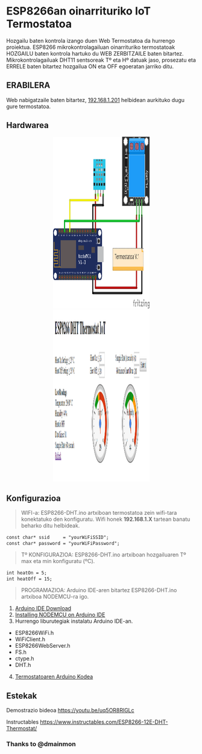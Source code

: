 # ESP8266an oinarrituriko IoT Termostatoa 

Hozgailu baten kontrola izango duen Web Termostatoa da hurrengo proiektua. ESP8266 mikrokontrolagailuan oinarrituriko termostatoak HOZGAILU baten kontrola hartuko du WEB ZERBITZAILE baten bitartez. Mikrokontrolagailuak DHT11 sentsoreak Tº eta Hº datuak jaso, prosezatu eta ERRELE baten bitartez hozgailua ON eta OFF egoeratan jarriko ditu. 

## ERABILERA
 
 Web nabigatzaile baten bitartez, [192.168.1.201](192.168.1.201) helbidean aurkituko dugu gure termostatoa.

## Hardwarea
<p align="center">
  <img src="/Irudiak/Termostatoa_bb.png" width="256" height="455">
 <img src="/Irudiak/WebTermostatoa.png" width="256" height="455">
</p>

## Konfigurazioa

 > WIFI-a: ESP8266-DHT.ino artxiboan termostatoa zein wifi-tara konektatuko den konfiguratu. Wifi honek **192.168.1.X** tartean banatu beharko ditu helbideak.
~~~
const char* ssid     = "yourWiFiSSID";            
const char* password = "yourWiFiPassword"; 
~~~
 
  > Tº KONFIGURAZIOA: ESP8266-DHT.ino artxiboan hozgailuaren Tº max eta min konfiguratu (ºC).
~~~
int heatOn = 5;
int heatOff = 15;
~~~
 
   > PROGRAMAZIOA: Arduino IDE-aren bitartez ESP8266-DHT.ino artxiboa NODEMCU-ra igo.

1. [Arduino IDE Download](https://www.arduino.cc/en/software)
2. [Installing NODEMCU on Arduino IDE](https://create.arduino.cc/projecthub/najad/using-arduino-ide-to-program-nodemcu-33e899)
3. Hurrengo liburutegiak instalatu Arduino IDE-an.
- ESP8266WiFi.h
- WiFiClient.h
- ESP8266WebServer.h
- FS.h 
- ctype.h 
- DHT.h

4. [Termostatoaren Arduino Kodea](/ESP8266-DHT.ino)

## Estekak
 
Demostrazio bideoa https://youtu.be/uq5OR8RlGLc

Instructables https://www.instructables.com/ESP8266-12E-DHT-Thermostat/

### Thanks to @dmainmon

